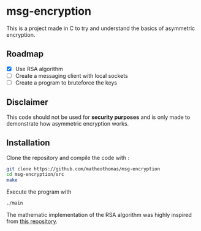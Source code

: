 # msg-encryption

This is a project made in C to try and understand the basics of asymmetric encryption.

## Roadmap

- [x] Use RSA algorithm
- [ ] Create a messaging client with local sockets
- [ ] Create a program to bruteforce the keys

## Disclaimer
This code should not be used for **security purposes** and is only made to demonstrate how asymmetric encryption works.

## Installation
Clone the repository and compile the code with :
```bash
git clone https://github.com/matheothomas/msg-encryption
cd msg-encryption/src
make
```

Execute the program with
```bash
./main
```


The mathematic implementation of the RSA algorithm was highly inspired from [this repository](https://github.com/andrewkiluk/RSA-Library).
